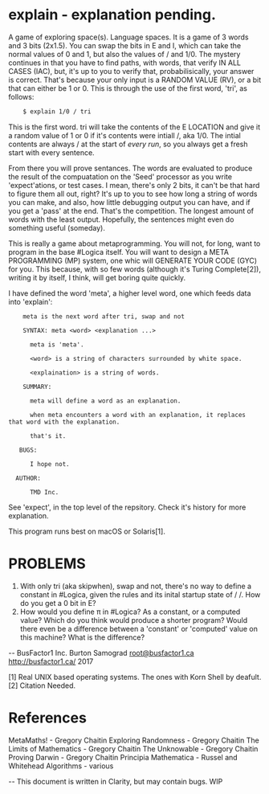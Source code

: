 # explain - explanation pending.

A game of exploring space(s).  Language spaces. It is a game of 3 words and 3 bits (2x1.5).  You can swap the bits in E and I, which can take the normal values of 0 and 1, but also the values of / and 1/0.  The mystery continues in that you have to find paths, with words, that verify IN ALL CASES (IAC), but, it's up to you to verify that, probabilisically, your answer is correct.  That's because your only input is a RANDOM VALUE (RV), or a bit that can either be 1 or 0.  This is through the use of the first word, 'tri', as follows:

```sh
    $ explain 1/0 / tri
```

This is the first word.  tri will take the contents of the E LOCATION and give it a random value of 1 or 0 if it's contents were intiall /, aka 1/0.  The intial contents are always / at the start of *every run*, so you always get a fresh start with every sentence.

From there you will prove sentances.  The words are evaluated to produce the result of the compuatation on the 'Seed' processor as you write 'expect'ations, or test cases.  I mean, there's only 2 bits, it can't be that hard to figure them all out, right?   It's up to you to see how long a string of words you can make, and also, how little debugging output you can have, and if you get a 'pass' at the end.  That's the competition.  The longest amount of words with the least output.  Hopefully, the sentences might even do something useful (someday).

This is really a game about metaprogramming.  You will not, for long, want to program in the base #Logica itself.  You will want to design a META PROGRAMMING (MP) system, one whic will GENERATE YOUR CODE (GYC) for you. This because, with so few words (although it's Turing Complete[2]), writing it by itself, I think, will get boring quite quickly.

I have defined the word 'meta', a higher level word, one which feeds data into 'explain':

```
    meta is the next word after tri, swap and not
    
    SYNTAX: meta <word> <explanation ...>
    
      meta is 'meta'.
    
      <word> is a string of characters surrounded by white space.
      
      <explaination> is a string of words.
      
    SUMMARY:
      
      meta will define a word as an explanation.
      
      when meta encounters a word with an explanation, it replaces that word with the explanation.
      
      that's it.
      
   BUGS:
   
      I hope not.
      
  AUTHOR:
  
      TMD Inc.
```

See 'expect', in the top level of the repsitory.  Check it's history for more explanation.

This program runs best on macOS or Solaris[1]. 

PROBLEMS
========

1) With only tri (aka skipwhen), swap and not, there's no way to define a constant in #Logica, given the rules and its inital startup state of / /.  How do you get a 0 bit in E?
2) How would you define π in #Logica?  As a constant, or a computed value?  Which do you think would produce a shorter program?  Would there even be a difference between a 'constant' or 'computed' value on this machine?  What is the difference?

--
BusFactor1 Inc.
Burton Samograd
root@busfactor1.ca
http://busfactor1.ca/
2017

[1] Real UNIX based operating systems. The ones with Korn Shell by deafult.
[2] Citation Needed.

References
==========

MetaMaths! - Gregory Chaitin
Exploring Randomness - Gregory Chaitin
The Limits of Mathematics - Gregory Chaitin
The Unknowable - Gregory Chaitin
Proving Darwin - Gregory Chaitin
Principia Mathematica - Russel and Whitehead
Algorithms - various

--
This document is written in Clarity, but may contain bugs. WIP
